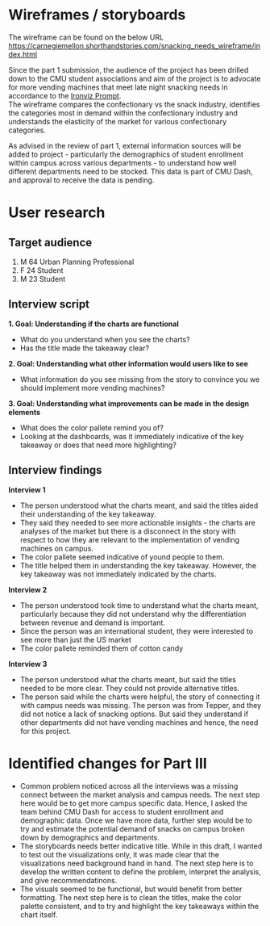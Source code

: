 # Wireframes / storyboards
The wireframe can be found on the below URL
https://carnegiemellon.shorthandstories.com/snacking_needs_wireframe/index.html

Since the part 1 submission, the audience of the project has been drilled down to the CMU student associations and aim of the project is to advocate for more vending machines that meet late night snacking needs in accordance to the [Ironviz Prompt](DataQuestion.pdf).  
The wireframe compares the confectionary vs the snack industry, identifies the categories most in demand within the confectionary industry and understands the elasticity of the market for various confectionary categories. 

As advised in the review of part 1, external information sources will be added to project - particularly the demographics of student enrollment within campus across various departments - to understand how well different departments need to be stocked. This data is part of CMU Dash, and approval to receive the data is pending.

# User research 

## Target audience
1. M 64 Urban Planning Professional
2. F 24 Student
3. M 23 Student

## Interview script
**1. Goal: Understanding if the charts are functional**
- What do you understand when you see the charts?
- Has the title made the takeaway clear?
  
**2. Goal: Understanding what other information would users like to see**
- What information do you see missing from the story to convince you we should implement more vending machines?
  
**3. Goal: Understanding what improvements can be made in the design elements**
- What does the color pallete remind you of?
- Looking at the dashboards, was it immediately indicative of the key takeaway or does that need more highlighting?


## Interview findings

**Interview 1**
- The person understood what the charts meant, and said the titles aided their understanding of the key takeaway.
- They said they needed to see more actionable insights - the charts are analyses of the market but there is a disconnect in the story with respect to how they are relevant to the implementation of vending machines on campus.
- The color pallete seemed indicative of yound people to them.
- The title helped them in understanding the key takeaway. However, the key takeaway was not immediately indicated by the charts.

**Interview 2**
- The person understood took time to understand what the charts meant, particularly because they did not understand why the differentiation between revenue and demand is important.
- Since the person was an international student, they were interested to see more than just the US market
- The color pallete reminded them of cotton candy

**Interview 3**
- The person understood what the charts meant, but said the titles needed to be more clear. They could not provide alternative titles.
- The person said while the charts were helpful, the story of connecting it with campus needs was missing. The person was from Tepper, and they did not notice a lack of snacking options. But said they understand if other departments did not have vending machines and hence, the need for this project.


# Identified changes for Part III
- Common problem noticed across all the interviews was a missing connect between the market analysis and campus needs. The next step here would be to get more campus specific data. Hence, I asked the team behind CMU Dash for access to student enrollment and demographic data. Once we have more data, further step would be to try and estimate the potential demand of snacks on campus broken down by demographics and departments.
- The storyboards needs better indicative title. While in this draft, I wanted to test out the visualizations only, it was made clear that the visualizations need background hand in hand. The next step here is to develop the written content to define the problem, interpret the analysis, and give recommendatinons.
- The visuals seemed to be functional, but would benefit from better formatting. The next step here is to clean the titles, make the color palette consistent, and to try and highlight the key takeaways within the chart itself.
